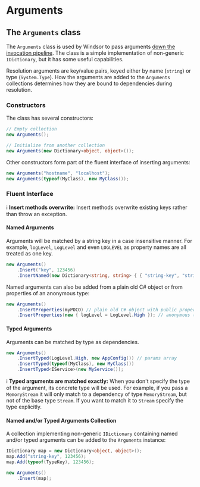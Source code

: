 # Arguments

## The `Arguments` class

The `Arguments` class is used by Windsor to pass arguments [down the invocation pipeline](how-dependencies-are-resolved.md). The class is a simple implementation of non-generic `IDictionary`, but it has some useful capabilities.

Resolution arguments are key/value pairs, keyed either by name (`string`) or type (`System.Type`). How the arguments are added to the `Arguments` collections determines how they are bound to dependencies during resolution.

### Constructors

The class has several constructors:
```csharp
// Empty collection
new Arguments();

// Initialize from another collection
new Arguments(new Dictionary<object, object>());
```

Other constructors form part of the fluent interface of inserting arguments:
```csharp
new Arguments("hostname", "localhost");
new Arguments(typeof(MyClass), new MyClass());
```

### Fluent Interface

:information_source: **Insert methods overwrite:** Insert methods overwrite existing keys rather than throw an exception.

#### Named Arguments

Arguments will be matched by a string key in a case insensitive manner. For example, `logLevel`, `LogLevel` and even `LOGLEVEL` as property names are all treated as one key.

```csharp
new Arguments()
	.Insert("key", 123456)
	.InsertNamed(new Dictionary<string, string> { { "string-key", "string-value" } });
```

Named arguments can also be added from a plain old C# object or from properties of an anonymous type:
```csharp
new Arguments()
	.InsertProperties(myPOCO) // plain old C# object with public properties
	.InsertProperties(new { logLevel = LogLevel.High }); // anonymous type
```

#### Typed Arguments

Arguments can be matched by type as dependencies. 

```csharp
new Arguments()
	.InsertTyped(LogLevel.High, new AppConfig()) // params array
	.InsertTyped(typeof(MyClass), new MyClass())
	.InsertTyped<IService>(new MyService());
```

:information_source: **Typed arguments are matched exactly:** When you don't specify the type of the argument, its concrete type will be used. For example, if you pass a `MemoryStream` it will only match to a dependency of type `MemoryStream`, but not of the base type `Stream`. If you want to match it to `Stream` specify the type explicitly.

#### Named and/or Typed Arguments Collection

A collection implementing non-generic `IDictionary` containing named and/or typed arguments can be added to the `Arguments` instance:
```csharp
IDictionary map = new Dictionary<object, object>();
map.Add("string-key", 123456);
map.Add(typeof(TypeKey), 123456);

new Arguments()
 	.Insert(map);
```
